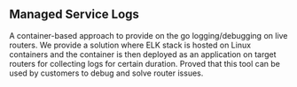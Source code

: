 Managed Service Logs
--------------------


A container-based approach to provide on the go logging/debugging on live routers. We provide a solution where ELK stack is hosted on Linux containers and the container is then deployed as an application on target routers for collecting logs for certain duration. Proved that this tool can be used by customers to debug and solve router issues. 
